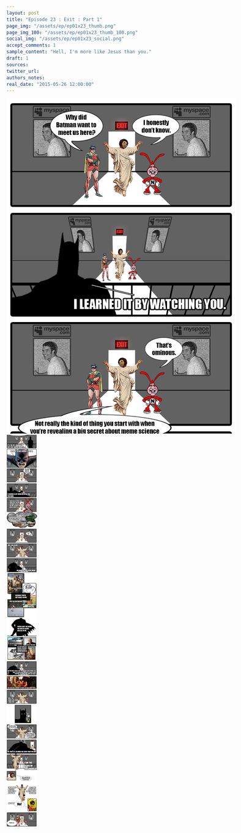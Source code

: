 ```yaml
---
layout: post
title: "Episode 23 : Exit : Part 1"
page_img: "/assets/ep/ep01x23_thumb.png"
page_img_100: "/assets/ep/ep01x23_thumb_100.png"
social_img: "/assets/ep/ep01x23_social.png"
accept_comments: 1
sample_content: "Hell, I'm more like Jesus than you."
draft: 1
sources: 
twitter_url: 
authors_notes: 
real_date: "2015-05-26 12:00:00"
---
```



<div style="margin-left: auto; margin-right: auto; width: 600px;">
  <img src="/assets/ep/ep01x23a_01.png" alt="Exit - By Watching You" />
  <img src="/assets/ep/ep01x23a_02.png" alt="Exit - By Watching You" />
</div>

<div style="display: none">
  Script:

</div>

